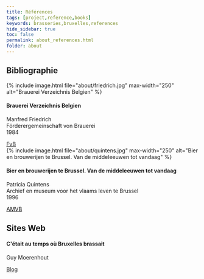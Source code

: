 ```yaml
---
title: Références
tags: [project,reference,books]
keywords: brasseries,bruxelles,references
hide_sidebar: true
toc: false
permalink: about_references.html
folder: about
---
```


<div class="row">
         <div class="col-lg-12">
             <h2 class="page-header">Bibliographie</h2>
         </div>
         <div class="col-md-6 col-sm-6">
             <div class="panel panel-default text-center">
                 <div class="panel-heading">
                      {% include image.html file="about/friedrich.jpg" max-width="250" alt="Brauerei Verzeichnis Belgien" %}
                 </div>
                 <div class="panel-body">
                     <h4>Brauerei Verzeichnis Belgien</h4>
                     <p>Manfred Friedrich<br/>Förderergemeinschaft von Brauerei<br/>1984</p>
                     <a href="http://www.fvb-bdm.de" class="btn btn-primary">FvB</a>
                 </div>
             </div>
         </div>
         <div class="col-md-6 col-sm-6">
             <div class="panel panel-default text-center">
                 <div class="panel-heading">
                     {% include image.html file="about/quintens.jpg" max-width="250" alt="Bier en brouwerijen te Brussel. Van de middeleeuwen tot vandaag" %}
                 </div>
                 <div class="panel-body">
                     <h4>Bier en brouwerijen te Brussel. Van de middeleeuwen tot vandaag</h4>
                     <p>Patricia Quintens<br/>Archief en museum voor het vlaams leven te Brussel<br/>1996</p>
                     <a href="https://amvb.be" class="btn btn-primary">AMVB</a>
                 </div>
             </div>
         </div>
</div>

<div class="row">
         <div class="col-lg-12">
             <h2 class="page-header">Sites Web</h2>
         </div>
         <div class="col-md-12 col-sm-6">
             <div class="panel panel-default text-center">
                 <div class="panel-heading">
                     <span class="fa-stack fa-5x">
                           <i class="fa fa-circle fa-stack-2x text-primary"></i>
                           <i class="fa fa-beer fa-stack-1x fa-inverse"></i>
                     </span>
                 </div>
                 <div class="panel-body">
                     <h4>C'était au temps où Bruxelles brassait</h4>
                     <p>Guy Moerenhout</p>
                     <a href="https://biereetbrasseriesbruxelles.wordpress.com" class="btn btn-primary">Blog</a>
                 </div>
             </div>
         </div>
</div>
